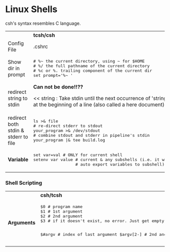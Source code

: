 # Linux Shells

csh's syntax resembles C language.

<table>
<tr>
<td></td><td><b>tcsh/csh</b></td>
<td><b>bash</b></td>
</tr>
<tr>
<td>Config File</td>
<td>.cshrc</td>
<td>.bashrc</td>
</tr>
<tr>
<td>Show dir in prompt</td>
<td>
<pre lang="shell">
# %~ the current directory, using ~ for $HOME
# %/ the full pathname of the current directory
# %c or %. trailing component of the current dir
set prompt='%~ '
</pre>
</td>
<td><span style="font-weight:bold">bash</span></td>
</tr>

<tr>
<td>redirect string to stdin</td>
<td>
<b>Can not be done!!??</b>

<< string : Take stdin until the next occurrence of 'string' at the beginning
of a line (also called a here document)
</td>
<td>
<code>sed 's/:/ /' <<< $LD_LIBRARY_PATH</code>
</td>
</tr>

<tr>
<td>redirect both stdin & stderr to file</td>
<td> 
<pre lang="shell">
ls >& file
# re-direct stderr to stdout
your_program >& /dev/stdout
# combine stdout and stderr in pipeline's stdin
your_program |& tee build.log
</pre> 
</td>
<td>
<code>cmd >>file.txt 2>&1 # stderr 2> to the file std is using</code>
</td>
</tr>
<tr>
<td><span style="font-weight:bold">Variable</span></td>
<td>
<pre lang="shell">
set var=val # ONLY for current shell
setenv var value # current & any subshells (i.e. it will
                 # auto export variables to subshell)
</pre>
</td>
<td>
<pre lang="shell">
export var=val
</pre>
</td>
</tr>
</table>

### Shell Scripting

<table>
  <tr>
    <td></td><td><b>csh/tcsh</b></td><td><b>Bash</b></td>
  </tr>
  <tr>
    <td><b>Arguments</b></td>
    <td>
    <pre lang="sh">
$0 # program name
$1 # 1st argument
$2 # 2nd argument
$3 # if it doesn't exist, no error. Just get empty

$#argv     # index of last argument
$argv[2-]  # 2nd and on argument
    </pre>
    </td>
    <td>
    <pre lang="perl">
    </pre>
    </td>        
  </tr>
</table>
